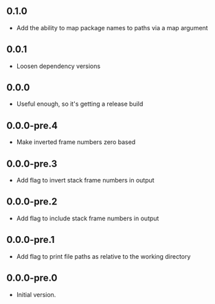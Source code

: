 ## 0.1.0

- Add the ability to map package names to paths via a map argument

## 0.0.1

- Loosen dependency versions

## 0.0.0

- Useful enough, so it's getting a release build

## 0.0.0-pre.4

- Make inverted frame numbers zero based

## 0.0.0-pre.3

- Add flag to invert stack frame numbers in output

## 0.0.0-pre.2

- Add flag to include stack frame numbers in output

## 0.0.0-pre.1

- Add flag to print file paths as relative to the working directory

## 0.0.0-pre.0

- Initial version.
